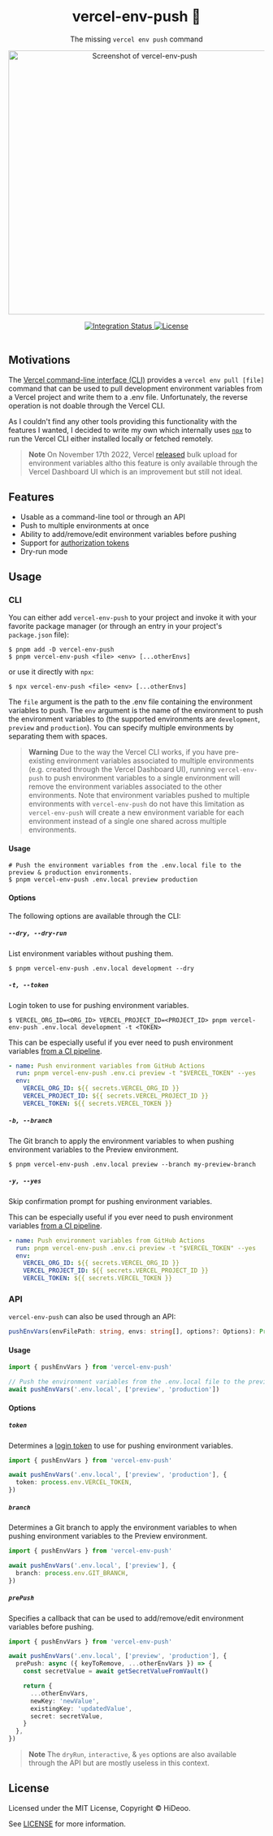 <div align="center">
  <h1>vercel-env-push 🔏</h1>
  <p>The missing <code>vercel env push</code> command</p>
  <p>
    <a href="https://user-images.githubusercontent.com/494699/178267610-2843f230-f048-43d4-88b5-baba6ee00e4d.png" title="Screenshot of vercel-env-push">
      <img alt="Screenshot of vercel-env-push" src="https://user-images.githubusercontent.com/494699/178267610-2843f230-f048-43d4-88b5-baba6ee00e4d.png" width="520" />
    </a>
  </p>
</div>

<div align="center">
  <a href="https://github.com/HiDeoo/vercel-env-push/actions/workflows/integration.yml">
    <img alt="Integration Status" src="https://github.com/HiDeoo/vercel-env-push/actions/workflows/integration.yml/badge.svg" />
  </a>
  <a href="https://github.com/HiDeoo/vercel-env-push/blob/main/LICENSE">
    <img alt="License" src="https://badgen.net/github/license/hideoo/vercel-env-push" />
  </a>
  <br /><br />
</div>

## Motivations

The [Vercel command-line interface (CLI)](https://vercel.com/docs/cli) provides a `vercel env pull [file]` command that can be used to pull development environment variables from a Vercel project and write them to a .env file. Unfortunately, the reverse operation is not doable through the Vercel CLI.

As I couldn't find any other tools providing this functionality with the features I wanted, I decided to write my own which internally uses [`npx`](https://docs.npmjs.com/cli/v8/commands/npx) to run the Vercel CLI either installed locally or fetched remotely.

> **Note**
> On November 17th 2022, Vercel [released](https://vercel.com/changelog/bulk-upload-now-available-for-environment-variables) bulk upload for environment variables altho this feature is only available through the Vercel Dashboard UI which is an improvement but still not ideal.

## Features

- Usable as a command-line tool or through an API
- Push to multiple environments at once
- Ability to add/remove/edit environment variables before pushing
- Support for [authorization tokens](https://vercel.com/docs/cli#introduction/global-options/token)
- Dry-run mode

## Usage

### CLI

You can either add `vercel-env-push` to your project and invoke it with your favorite package manager (or through an entry in your project's `package.json` file):

```shell
$ pnpm add -D vercel-env-push
$ pnpm vercel-env-push <file> <env> [...otherEnvs]
```

or use it directly with `npx`:

```shell
$ npx vercel-env-push <file> <env> [...otherEnvs]
```

The `file` argument is the path to the .env file containing the environment variables to push. The `env` argument is the name of the environment to push the environment variables to (the supported environments are `development`, `preview` and `production`). You can specify multiple environments by separating them with spaces.

> **Warning**
> Due to the way the Vercel CLI works, if you have pre-existing environment variables associated to multiple environments (e.g. created through the Vercel Dashboard UI), running `vercel-env-push` to push environment variables to a single environment will remove the environment variables associated to the other environments. Note that environment variables pushed to multiple environments with `vercel-env-push` do not have this limitation as `vercel-env-push` will create a new environment variable for each environment instead of a single one shared across multiple environments.

#### Usage

```shell
# Push the environment variables from the .env.local file to the preview & production environments.
$ pnpm vercel-env-push .env.local preview production
```

#### Options

The following options are available through the CLI:

##### `--dry, --dry-run`

List environment variables without pushing them.

```shell
$ pnpm vercel-env-push .env.local development --dry
```

##### `-t, --token`

Login token to use for pushing environment variables.

```shell
$ VERCEL_ORG_ID=<ORG_ID> VERCEL_PROJECT_ID=<PROJECT_ID> pnpm vercel-env-push .env.local development -t <TOKEN>
```

This can be especially useful if you ever need to push environment variables [from a CI pipeline](https://vercel.com/support/articles/using-vercel-cli-for-custom-workflows).

```yaml
- name: Push environment variables from GitHub Actions
  run: pnpm vercel-env-push .env.ci preview -t "$VERCEL_TOKEN" --yes
  env:
    VERCEL_ORG_ID: ${{ secrets.VERCEL_ORG_ID }}
    VERCEL_PROJECT_ID: ${{ secrets.VERCEL_PROJECT_ID }}
    VERCEL_TOKEN: ${{ secrets.VERCEL_TOKEN }}
```

##### `-b, --branch`

The Git branch to apply the environment variables to when pushing environment variables to the Preview environment.

```shell
$ pnpm vercel-env-push .env.local preview --branch my-preview-branch
```

##### `-y, --yes`

Skip confirmation prompt for pushing environment variables.

This can be especially useful if you ever need to push environment variables [from a CI pipeline](https://vercel.com/support/articles/using-vercel-cli-for-custom-workflows).

```yaml
- name: Push environment variables from GitHub Actions
  run: pnpm vercel-env-push .env.ci preview -t "$VERCEL_TOKEN" --yes
  env:
    VERCEL_ORG_ID: ${{ secrets.VERCEL_ORG_ID }}
    VERCEL_PROJECT_ID: ${{ secrets.VERCEL_PROJECT_ID }}
    VERCEL_TOKEN: ${{ secrets.VERCEL_TOKEN }}
```

### API

`vercel-env-push` can also be used through an API:

```ts
pushEnvVars(envFilePath: string, envs: string[], options?: Options): Promise<void>
```

#### Usage

```ts
import { pushEnvVars } from 'vercel-env-push'

// Push the environment variables from the .env.local file to the preview & production environments.
await pushEnvVars('.env.local', ['preview', 'production'])
```

#### Options

##### `token`

Determines a [login token](https://vercel.com/docs/cli#introduction/global-options/token) to use for pushing environment variables.

```ts
import { pushEnvVars } from 'vercel-env-push'

await pushEnvVars('.env.local', ['preview', 'production'], {
  token: process.env.VERCEL_TOKEN,
})
```

##### `branch`

Determines a Git branch to apply the environment variables to when pushing environment variables to the Preview environment.

```ts
import { pushEnvVars } from 'vercel-env-push'

await pushEnvVars('.env.local', ['preview'], {
  branch: process.env.GIT_BRANCH,
})
```

##### `prePush`

Specifies a callback that can be used to add/remove/edit environment variables before pushing.

```ts
import { pushEnvVars } from 'vercel-env-push'

await pushEnvVars('.env.local', ['preview', 'production'], {
  prePush: async ({ keyToRemove, ...otherEnvVars }) => {
    const secretValue = await getSecretValueFromVault()

    return {
      ...otherEnvVars,
      newKey: 'newValue',
      existingKey: 'updatedValue',
      secret: secretValue,
    }
  },
})
```

> **Note**
> The `dryRun`, `interactive`, & `yes` options are also available through the API but are mostly useless in this context.

## License

Licensed under the MIT License, Copyright © HiDeoo.

See [LICENSE](https://github.com/HiDeoo/vercel-env-push/blob/main/LICENSE) for more information.
